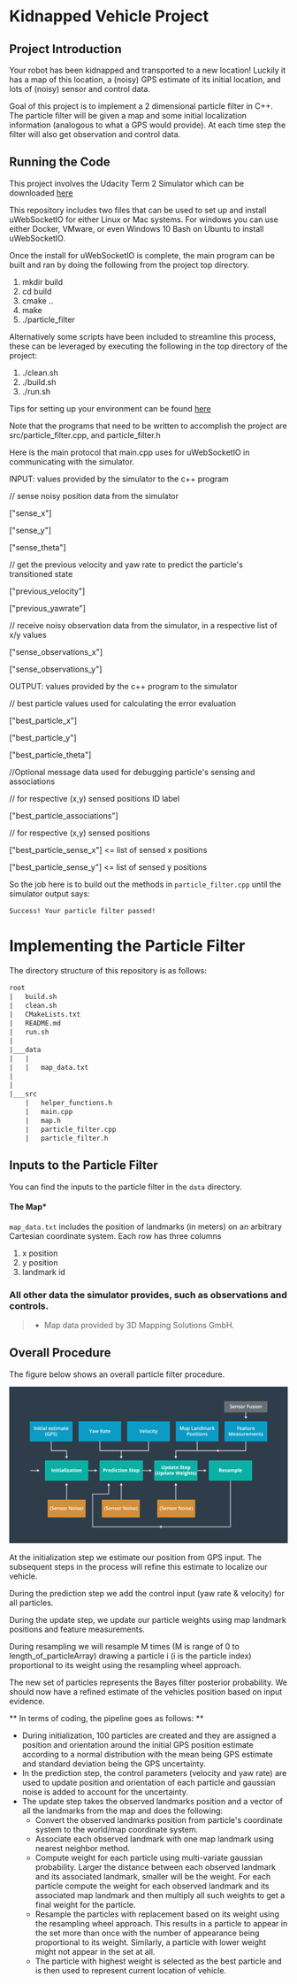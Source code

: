 # Kidnapped Vehicle Project

## Project Introduction
Your robot has been kidnapped and transported to a new location! Luckily it has a map of this location, a (noisy) GPS estimate of its initial location, and lots of (noisy) sensor and control data.

Goal of this project is to implement a 2 dimensional particle filter in C++. The particle filter will be given a map and some initial localization information (analogous to what a GPS would provide). At each time step the filter will also get observation and control data.

## Running the Code
This project involves the Udacity Term 2 Simulator which can be downloaded [here](https://github.com/udacity/self-driving-car-sim/releases)

This repository includes two files that can be used to set up and install uWebSocketIO for either Linux or Mac systems. For windows you can use either Docker, VMware, or even Windows 10 Bash on Ubuntu to install uWebSocketIO.

Once the install for uWebSocketIO is complete, the main program can be built and ran by doing the following from the project top directory.

1. mkdir build
2. cd build
3. cmake ..
4. make
5. ./particle_filter

Alternatively some scripts have been included to streamline this process, these can be leveraged by executing the following in the top directory of the project:

1. ./clean.sh
2. ./build.sh
3. ./run.sh

Tips for setting up your environment can be found [here](https://classroom.udacity.com/nanodegrees/nd013/parts/40f38239-66b6-46ec-ae68-03afd8a601c8/modules/0949fca6-b379-42af-a919-ee50aa304e6a/lessons/f758c44c-5e40-4e01-93b5-1a82aa4e044f/concepts/23d376c7-0195-4276-bdf0-e02f1f3c665d)

Note that the programs that need to be written to accomplish the project are src/particle_filter.cpp, and particle_filter.h

Here is the main protocol that main.cpp uses for uWebSocketIO in communicating with the simulator.

INPUT: values provided by the simulator to the c++ program

// sense noisy position data from the simulator

["sense_x"]

["sense_y"]

["sense_theta"]

// get the previous velocity and yaw rate to predict the particle's transitioned state

["previous_velocity"]

["previous_yawrate"]

// receive noisy observation data from the simulator, in a respective list of x/y values

["sense_observations_x"]

["sense_observations_y"]


OUTPUT: values provided by the c++ program to the simulator

// best particle values used for calculating the error evaluation

["best_particle_x"]

["best_particle_y"]

["best_particle_theta"]

//Optional message data used for debugging particle's sensing and associations

// for respective (x,y) sensed positions ID label

["best_particle_associations"]

// for respective (x,y) sensed positions

["best_particle_sense_x"] <= list of sensed x positions

["best_particle_sense_y"] <= list of sensed y positions

So the job here is to build out the methods in `particle_filter.cpp` until the simulator output says:

```
Success! Your particle filter passed!
```

# Implementing the Particle Filter
The directory structure of this repository is as follows:

```
root
|   build.sh
|   clean.sh
|   CMakeLists.txt
|   README.md
|   run.sh
|
|___data
|   |   
|   |   map_data.txt
|   
|   
|___src
    |   helper_functions.h
    |   main.cpp
    |   map.h
    |   particle_filter.cpp
    |   particle_filter.h
```

## Inputs to the Particle Filter
You can find the inputs to the particle filter in the `data` directory.

#### The Map*
`map_data.txt` includes the position of landmarks (in meters) on an arbitrary Cartesian coordinate system. Each row has three columns
1. x position
2. y position
3. landmark id

### All other data the simulator provides, such as observations and controls.

> * Map data provided by 3D Mapping Solutions GmbH.

## Overall Procedure

The figure below shows an overall particle filter procedure.   

![](particle-filter-pipeline.png)

At the initialization step we estimate our position from GPS input. The subsequent steps in the process will refine this estimate to localize our vehicle.

During the prediction step we add the control input (yaw rate & velocity) for all particles.

During the update step, we update our particle weights using map landmark positions and feature measurements.

During resampling we will resample M times (M is range of 0 to length_of_particleArray) drawing a particle i (i is the particle index) proportional to its weight using the resampling wheel approach.

The new set of particles represents the Bayes filter posterior probability. We should now have a refined estimate of the vehicles position based on input evidence.

** In terms of coding, the pipeline goes as follows: **

 - During initialization, 100 particles are created and they are assigned a position and orientation around the initial GPS position estimate according to a normal distribution with the mean being GPS estimate and standard deviation being the GPS uncertainty.  
 - In the prediction step, the control parameters (velocity and yaw rate) are used to update position and orientation of each particle and gaussian noise is added to account for the uncertainty.
 - The update step takes the observed landmarks position and a vector of all the landmarks from the map and does the following:
    - Convert the observed landmarks position from particle's coordinate system to the world/map coordinate system.
    - Associate each observed landmark with one map landmark using nearest neighbor method.
    - Compute weight for each particle using multi-variate gaussian probability. Larger the distance between each observed landmark and its associated landmark, smaller will be the weight. For each particle compute the weight for each observed landmark and its associated map landmark and then multiply all such weights to get a final weight for the particle.  
    - Resample the particles with replacement based on its weight using the resampling wheel approach. This results in a particle to appear in the set more than once with the number of appearance being proportional to its weight. Similarly, a particle with lower weight might not appear in the set at all.  
    - The particle with highest weight is selected as the best particle and is then used to represent current location of vehicle.
